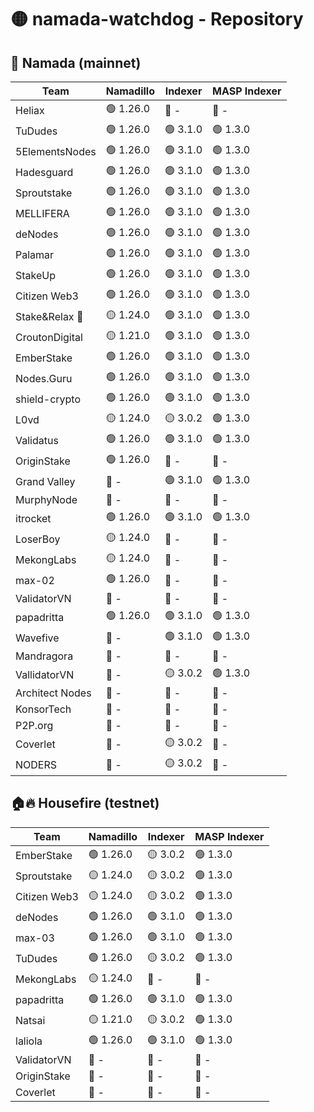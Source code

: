 # 🟡 namada-watchdog - Repository

## 🚀 Namada (mainnet)

| Team | Namadillo | Indexer | MASP Indexer |
|-|-|-|-|
| Heliax | 🟢 1.26.0 | 🔴 - | 🔴 - |
| TuDudes | 🟢 1.26.0 | 🟢 3.1.0 | 🟢 1.3.0 |
| 5ElementsNodes | 🟢 1.26.0 | 🟢 3.1.0 | 🟢 1.3.0 |
| Hadesguard | 🟢 1.26.0 | 🟢 3.1.0 | 🟢 1.3.0 |
| Sproutstake | 🟢 1.26.0 | 🟢 3.1.0 | 🟢 1.3.0 |
| MELLIFERA | 🟢 1.26.0 | 🟢 3.1.0 | 🟢 1.3.0 |
| deNodes | 🟢 1.26.0 | 🟢 3.1.0 | 🟢 1.3.0 |
| Palamar | 🟢 1.26.0 | 🟢 3.1.0 | 🟢 1.3.0 |
| StakeUp | 🟢 1.26.0 | 🟢 3.1.0 | 🟢 1.3.0 |
| Citizen Web3 | 🟢 1.26.0 | 🟢 3.1.0 | 🟢 1.3.0 |
| Stake&Relax 🦥 | 🟡 1.24.0 | 🟢 3.1.0 | 🟢 1.3.0 |
| CroutonDigital | 🟡 1.21.0 | 🟢 3.1.0 | 🟢 1.3.0 |
| EmberStake | 🟢 1.26.0 | 🟢 3.1.0 | 🟢 1.3.0 |
| Nodes.Guru | 🟢 1.26.0 | 🟢 3.1.0 | 🟢 1.3.0 |
| shield-crypto | 🟢 1.26.0 | 🟢 3.1.0 | 🟢 1.3.0 |
| L0vd | 🟡 1.24.0 | 🟡 3.0.2 | 🟢 1.3.0 |
| Validatus | 🟢 1.26.0 | 🟢 3.1.0 | 🟢 1.3.0 |
| OriginStake | 🟢 1.26.0 | 🔴 - | 🔴 - |
| Grand Valley | 🔴 - | 🟢 3.1.0 | 🟢 1.3.0 |
| MurphyNode | 🔴 - | 🔴 - | 🔴 - |
| itrocket | 🟢 1.26.0 | 🟢 3.1.0 | 🟢 1.3.0 |
| LoserBoy | 🟡 1.24.0 | 🔴 - | 🔴 - |
| MekongLabs | 🟡 1.24.0 | 🔴 - | 🔴 - |
| max-02 | 🟢 1.26.0 | 🔴 - | 🔴 - |
| ValidatorVN | 🔴 - | 🔴 - | 🔴 - |
| papadritta | 🟢 1.26.0 | 🟢 3.1.0 | 🟢 1.3.0 |
| Wavefive | 🔴 - | 🟢 3.1.0 | 🟢 1.3.0 |
| Mandragora | 🔴 - | 🔴 - | 🔴 - |
| VallidatorVN | 🔴 - | 🟡 3.0.2 | 🟢 1.3.0 |
| Architect Nodes | 🔴 - | 🔴 - | 🔴 - |
| KonsorTech | 🔴 - | 🔴 - | 🔴 - |
| P2P.org | 🔴 - | 🔴 - | 🔴 - |
| Coverlet | 🔴 - | 🟡 3.0.2 | 🔴 - |
| NODERS | 🔴 - | 🟡 3.0.2 | 🔴 - |

## 🏠🔥 Housefire (testnet)

| Team | Namadillo | Indexer | MASP Indexer |
|-|-|-|-|
| EmberStake | 🟢 1.26.0 | 🟡 3.0.2 | 🟢 1.3.0 |
| Sproutstake | 🟡 1.24.0 | 🟡 3.0.2 | 🟢 1.3.0 |
| Citizen Web3 | 🟡 1.24.0 | 🟡 3.0.2 | 🟢 1.3.0 |
| deNodes | 🟢 1.26.0 | 🟢 3.1.0 | 🟢 1.3.0 |
| max-03 | 🟢 1.26.0 | 🟢 3.1.0 | 🟢 1.3.0 |
| TuDudes | 🟢 1.26.0 | 🟡 3.0.2 | 🟢 1.3.0 |
| MekongLabs | 🟡 1.24.0 | 🔴 - | 🔴 - |
| papadritta | 🟢 1.26.0 | 🟢 3.1.0 | 🟢 1.3.0 |
| Natsai | 🟡 1.21.0 | 🟡 3.0.2 | 🟢 1.3.0 |
| laliola | 🟢 1.26.0 | 🟢 3.1.0 | 🟢 1.3.0 |
| ValidatorVN | 🔴 - | 🔴 - | 🔴 - |
| OriginStake | 🔴 - | 🔴 - | 🔴 - |
| Coverlet | 🔴 - | 🔴 - | 🔴 - |

